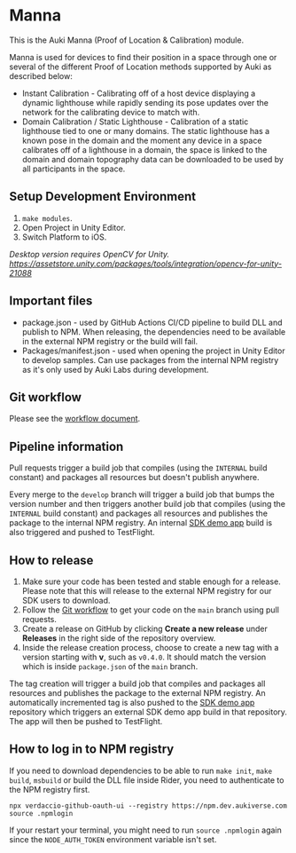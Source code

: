 # Manna

This is the Auki Manna (Proof of Location & Calibration) module.

Manna is used for devices to find their position in a space through one or several of the different Proof of Location methods supported by Auki as described below:

* Instant Calibration - Calibrating off of a host device displaying a dynamic lighthouse while rapidly sending its pose updates over the network for the calibrating device to match with.
*  Domain Calibration / Static Lighthouse - Calibration of a static lighthouse tied to one or many domains. The static lighthouse has a known pose in the domain and the moment any device in a space calibrates off of a lighthouse in a domain, the space is linked to the domain and domain topography data can be downloaded to be used by all participants in the space.

## Setup Development Environment
1. `make modules`.
2. Open Project in Unity Editor.
3. Switch Platform to iOS.

*Desktop version requires OpenCV for Unity. https://assetstore.unity.com/packages/tools/integration/opencv-for-unity-21088*

## Important files
* package.json - used by GitHub Actions CI/CD pipeline to build DLL and publish to NPM. When releasing, the dependencies need to be available in the external NPM registry or the build will fail.
* Packages/manifest.json - used when opening the project in Unity Editor to develop samples. Can use packages from the internal NPM registry as it's only used by Auki Labs during development.

## Git workflow
Please see the [workflow document](https://github.com/aukilabs/documentation/blob/main/GITHUB_WORKFLOW.md).

## Pipeline information
Pull requests trigger a build job that compiles (using the `INTERNAL` build constant) and packages all resources but doesn't publish anywhere.

Every merge to the `develop` branch will trigger a build job that bumps the version number and then triggers another build job that compiles (using the `INTERNAL` build constant) and packages all resources and publishes the package to the internal NPM registry. An internal [SDK demo app](https://github.com/aukilabs/AukiUnitySDKDemo) build is also triggered and pushed to TestFlight.

## How to release
1. Make sure your code has been tested and stable enough for a release. Please note that this will release to the external NPM registry for our SDK users to download.
2. Follow the [Git workflow](https://github.com/aukilabs/documentation/blob/main/GITHUB_WORKFLOW.md#branches-and-releases) to get your code on the `main` branch using pull requests.
3. Create a release on GitHub by clicking **Create a new release** under **Releases** in the right side of the repository overview.
4. Inside the release creation process, choose to create a new tag with a version starting with **v**, such as `v0.4.0`. It should match the version which is inside `package.json` of the `main` branch.

The tag creation will trigger a build job that compiles and packages all resources and publishes the package to the external NPM registry. An automatically incremented tag is also pushed to the [SDK demo app](https://github.com/aukilabs/AukiUnitySDKDemo) repository which triggers an external SDK demo app build in that repository. The app will then be pushed to TestFlight.

## How to log in to NPM registry
If you need to download dependencies to be able to run `make init`, `make build`, `msbuild` or build the DLL file inside Rider, you need to authenticate to the NPM registry first.

```
npx verdaccio-github-oauth-ui --registry https://npm.dev.aukiverse.com
source .npmlogin
```
If your restart your terminal, you might need to run `source .npmlogin` again since the `NODE_AUTH_TOKEN` environment variable isn't set.
